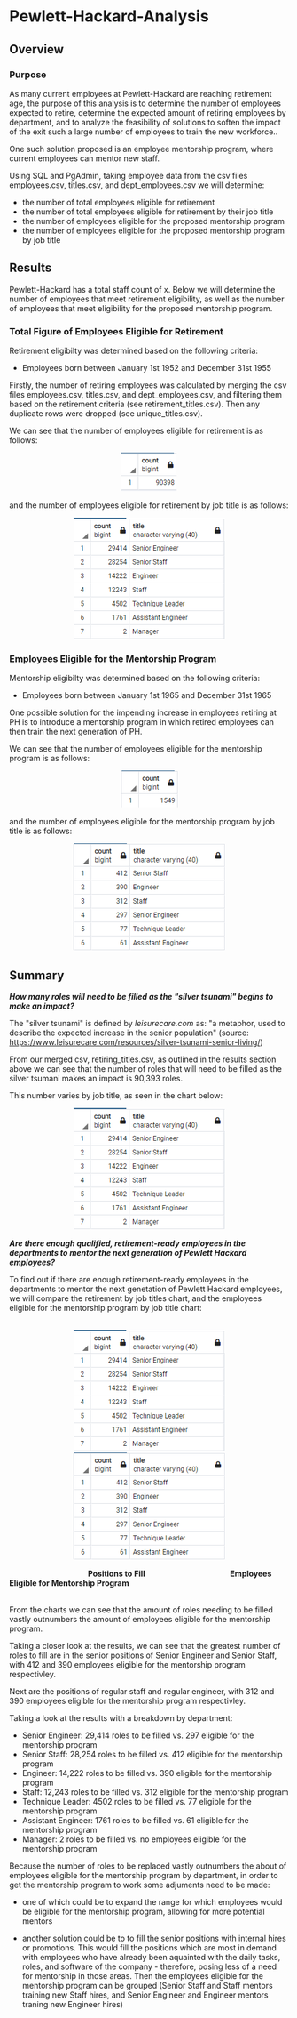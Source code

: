 # Pewlett-Hackard-Analysis

## Overview 

### Purpose
As many current employees at Pewlett-Hackard are reaching retirement age, the purpose of this analysis is to determine the number of employees expected to retire, determine the expected amount of retiring employees by department, and to analyze the feasibility of solutions to soften the impact of the exit such a large number of employees to train the new workforce.. 

One such solution proposed is an employee mentorship program, where current employees can mentor new staff.  

Using SQL and PgAdmin, taking employee data from the csv files employees.csv, titles.csv, and dept_employees.csv we will determine:

- the number of total employees eligible for retirement
- the number of total employees eligible for retirement by their job title
- the number of employees eligible for the proposed mentorship program
- the number of employees eligible for the proposed mentorship program by job title


## Results 
Pewlett-Hackard has a total staff count of x. Below we will determine the number of employees that meet retirement eligibility, as well as the number of employees that meet eligibility for the proposed mentorship program.

### Total Figure of Employees Eligible for Retirement

Retirement eligibilty was determined based on the following criteria:

- Employees born between January 1st 1952 and December 31st 1955


Firstly, the number of retiring employees was calculated by merging the csv files employees.csv, titles.csv, and dept_employees.csv, and filtering them based on the retirement criteria (see retirement_titles.csv). Then any duplicate rows were dropped (see unique_titles.csv).

We can see that the number of employees eligible for retirement is as follows:

<p align="center">
<img src=https://github.com/smanowar/Pewlett-Hackard-Analysis/blob/main/visuals/number_of_retiring_employees.PNG> 
</p>

and the number of employees eligible for retirement by job title is as follows:

<p align="center">
<img src=https://github.com/smanowar/Pewlett-Hackard-Analysis/blob/main/visuals/retiring_count_by_title.PNG> 
</p>

 
### Employees Eligible for the Mentorship Program

Mentorship eligibilty was determined based on the following criteria:

- Employees born between January 1st 1965 and December 31st 1965


One possible solution for the impending increase in employees retiring at PH is to introduce a mentorship program in which retired employees can then train the next generation of PH.

We can see that the number of employees eligible for the mentorship program is as follows:

<p align="center">
<img src=https://github.com/smanowar/Pewlett-Hackard-Analysis/blob/main/visuals/eligible_mentorship_program%20_count.PNG> 
</p>

and the number of employees eligible for the mentorship program by job title is as follows:

<p align="center">
<img src=https://github.com/smanowar/Pewlett-Hackard-Analysis/blob/main/visuals/mentorship_eligibility_by_department.PNG> 
</p>

## Summary

**_How many roles will need to be filled as the "silver tsunami" begins to make an impact?_**

The "silver tsunami" is defined by *leisurecare.com* as: "a metaphor, used to describe the expected increase in the senior population" (source: https://www.leisurecare.com/resources/silver-tsunami-senior-living/)

From our merged csv, retiring_titles.csv, as outlined in the results section above we can see that the number of roles that will need to be filled as the silver tsumani makes an impact is 90,393 roles.

This number varies by job title, as seen in the chart below:

<p align="center">
<img src=https://github.com/smanowar/Pewlett-Hackard-Analysis/blob/main/visuals/retiring_count_by_title.PNG> 
</p>

**_Are there enough qualified, retirement-ready employees in the departments to mentor the next generation of Pewlett Hackard employees?_**

To find out if there are enough retirement-ready employees in the departments to mentor the next genetation of Pewlett Hackard employees, we will compare the retirement by job titles chart, and the employees eligible for the mentorship program by job title chart:
<br>
<br>
<p align="center">
<img src=https://github.com/smanowar/Pewlett-Hackard-Analysis/blob/main/visuals/retiring_count_by_title.PNG> 
<img src=https://github.com/smanowar/Pewlett-Hackard-Analysis/blob/main/visuals/mentorship_eligibility_by_department.PNG> 
</p>

&nbsp; &nbsp; &nbsp; &nbsp; &nbsp; &nbsp; &nbsp; &nbsp; &nbsp; &nbsp; &nbsp; &nbsp; &nbsp; &nbsp; &nbsp; &nbsp; &nbsp; &nbsp; **Positions to Fill** &nbsp; &nbsp; &nbsp; &nbsp; &nbsp; &nbsp; &nbsp; &nbsp; &nbsp; &nbsp; &nbsp; &nbsp; &nbsp; &nbsp; &nbsp; &nbsp; &nbsp; &nbsp; &nbsp; **Employees Eligible for Mentorship Program**
<br><br>

From the charts we can see that the amount of roles needing to be filled vastly outnumbers the amount of employees eligible for the mentorship program. 

Taking a closer look at the results, we can see that the greatest number of roles to fill are in the senior positions of Senior Engineer and Senior Staff, with 412 and 390 employees eligible for the mentorship program respectivley. 

Next are the positions of regular staff and regular engineer, with 312 and 390 employees eligible for the mentorship program respectivley.

Taking a look at the results with a breakdown by department:

- Senior Engineer: 29,414 roles to be filled vs. 297 eligible for the mentorship program
- Senior Staff: 28,254 roles to be filled vs. 412 eligible for the mentorship program
- Engineer: 14,222 roles to be filled vs. 390 eligible for the mentorship program
- Staff: 12,243 roles to be filled vs. 312 eligible for the mentorship program
- Technique Leader: 4502 roles to be filled vs. 77 eligible for the mentorship program
- Assistant Engineer: 1761 roles to be filled vs. 61 eligible for the mentorship program
- Manager: 2 roles to be filled vs. no employees eligible for the mentorship program

Because the number of roles to be replaced vastly outnumbers the about of employees eligible for the mentorship program by department, in order to get the mentorship program to work some adjuments need to be made:

- one of which could be to expand the range for which employees would be eligible for the mentorship program, allowing for more potential mentors

- another solution could be to to fill the senior positions with internal hires or promotions. This would fill the positions which are most in demand with employees who have already been aquainted with the daily tasks, roles, and software of the company - therefore, posing less of a need for mentorship in those areas. Then the employees eligible for the mentorship program can be grouped (Senior Staff and Staff mentors training new Staff hires, and Senior Engineer and Engineer mentors traning new Engineer hires)
